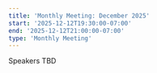 ```yaml
---
title: 'Monthly Meeting: December 2025'
start: '2025-12-12T19:30:00-07:00'
end: '2025-12-12T21:00:00-07:00'
type: 'Monthly Meeting'
---
```


Speakers TBD
